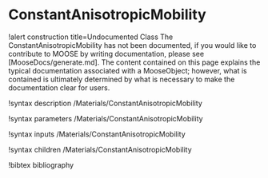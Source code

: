<!-- MOOSE Documentation Stub: Remove this when content is added. -->

# ConstantAnisotropicMobility

!alert construction title=Undocumented Class
The ConstantAnisotropicMobility has not been documented, if you would like to contribute to MOOSE by
writing documentation, please see [MooseDocs/generate.md]. The content contained on this page explains
the typical documentation associated with a MooseObject; however, what is contained is ultimately
determined by what is necessary to make the documentation clear for users.

!syntax description /Materials/ConstantAnisotropicMobility

!syntax parameters /Materials/ConstantAnisotropicMobility

!syntax inputs /Materials/ConstantAnisotropicMobility

!syntax children /Materials/ConstantAnisotropicMobility

!bibtex bibliography
